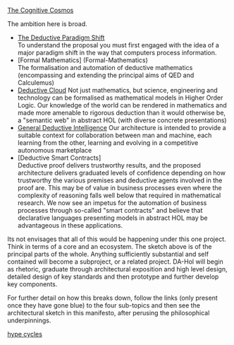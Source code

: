 [The Cognitive Cosmos](The-Cognitive-Cosmos)

The ambition here is broad.

- [The Deductive Paradigm Shift](The-Deductive-Paradigm-Shift)  
To understand the proposal you must first engaged with the idea of a major paradigm shift in the way that computers process information.
- [Formal Mathematics] (Formal-Mathematics)  
The formalisation and automation of deductive mathematics
(encompassing and extending the principal aims of QED and Calculemus)
- [Deductive Cloud](Deductive-Cloud)
Not just mathematics, but science, engineering and technology can be formalised as mathematical models in Higher Order Logic.
Our knowledge of the world can be rendered in mathematics and made more amenable to rigorous deduction than it would otherwise be, a "semantic web" in abstract HOL (with diverse concrete presentations)
- [General Deductive Intelligence](General-Deductive-Intelligence)
Our architecture is intended to provide a suitable context for collaboration between man and machine, each learning from the other, learning and evolving in a competitive autonomous marketplace
- [Deductive Smart Contracts]  
Deductive proof delivers trustworthy results, and the proposed architecture delivers graduated levels of confidence depending on how trustworthy the various premises and deductive agents involved in the proof are.
This may be of value in business processes even where the complexity of reasoning falls well below that required in mathematical research.
We now see an impetus for the automation of business processes through so-called "smart contracts" and believe that declarative languages presenting models in abstract HOL may be advantageous in these applications.

Its not envisages that all of this would be happening under this one project.
Think in terms of a core and an ecosystem.
The sketch above is of the principal parts of the whole.
Anything sufficiently substantial and self contained will become a subproject, or a related project.
DA-Hol will begin as rhetoric, graduate through architectural exposition and high level design, detailed design of key standards and then prototype and further develop key components.

For further detail on how this breaks down, follow the links (only present once they have gone blue) to the four sub-topics and then see the architectural sketch in this manifesto, after perusing the philosophical underpinnings.

[hype cycles](hype-cycles)




